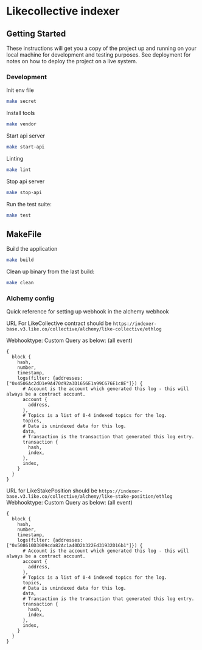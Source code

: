 # Likecollective indexer

## Getting Started

These instructions will get you a copy of the project up and running on your local machine for development and testing purposes. See deployment for notes on how to deploy the project on a live system.

### Development

Init env file

```bash
make secret
```

Install tools

```bash
make vendor
```

Start api server

```bash
make start-api
```

Linting

```bash
make lint
```

Stop api server

```bash
make stop-api
```

Run the test suite:

```bash
make test
```

## MakeFile

Build the application

```bash
make build
```

Clean up binary from the last build:

```bash
make clean
```

### Alchemy config

Quick reference for setting up webhook in the alchemy webhook

URL For LikeCollective contract should be
`https://indexer-base.v3.like.co/collective/alchemy/like-collective/ethlog`

Webhooktype: Custom
Query as below: (all event)
```
{
  block {
    hash,
    number,
    timestamp,
    logs(filter: {addresses: ["0x4506Ac2dD1e9A470d92a3D1656E1a99C676E1c8E"]}) {
      # Account is the account which generated this log - this will always be a contract account.
      account {
        address,
      },
      # Topics is a list of 0-4 indexed topics for the log.
      topics,
      # Data is unindexed data for this log.
      data,
      # Transaction is the transaction that generated this log entry.
      transaction {
        hash,
        index,
      },
      index,
    }
  }
}
```

URL for LikeStakePosition should be
`https://indexer-base.v3.like.co/collective/alchemy/like-stake-position/ethlog`
Webhooktype: Custom
Query as below: (all event)
```
{
  block {
    hash,
    number,
    timestamp,
    logs(filter: {addresses: ["0x508610D3009cda82Ac1a40D2b322Ed31932D16b1"]}) {
      # Account is the account which generated this log - this will always be a contract account.
      account {
        address,
      },
      # Topics is a list of 0-4 indexed topics for the log.
      topics,
      # Data is unindexed data for this log.
      data,
      # Transaction is the transaction that generated this log entry.
      transaction {
        hash,
        index,
      },
      index,
    }
  }
}
```